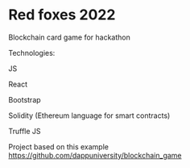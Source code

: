 # Red foxes 2022
Blockchain card game for hackathon

Technologies:

JS

React

Bootstrap

Solidity (Ethereum language for smart contracts)

Truffle JS

Project based on this example https://github.com/dappuniversity/blockchain_game

